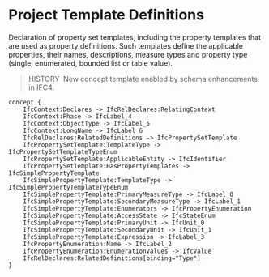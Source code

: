 Project Template Definitions
============================

Declaration of property set templates, including the property templates that are used as property definitions. Such templates define the applicable properties, their names, descriptions, measure types and property type (single, enumerated, bounded list or table value).

> HISTORY&nbsp; New concept template enabled by schema enhancements in IFC4.

```
concept {
    IfcContext:Declares -> IfcRelDeclares:RelatingContext
    IfcContext:Phase -> IfcLabel_4
    IfcContext:ObjectType -> IfcLabel_5
    IfcContext:LongName -> IfcLabel_6
    IfcRelDeclares:RelatedDefinitions -> IfcPropertySetTemplate
    IfcPropertySetTemplate:TemplateType -> IfcPropertySetTemplateTypeEnum
    IfcPropertySetTemplate:ApplicableEntity -> IfcIdentifier
    IfcPropertySetTemplate:HasPropertyTemplates -> IfcSimplePropertyTemplate
    IfcSimplePropertyTemplate:TemplateType -> IfcSimplePropertyTemplateTypeEnum
    IfcSimplePropertyTemplate:PrimaryMeasureType -> IfcLabel_0
    IfcSimplePropertyTemplate:SecondaryMeasureType -> IfcLabel_1
    IfcSimplePropertyTemplate:Enumerators -> IfcPropertyEnumeration
    IfcSimplePropertyTemplate:AccessState -> IfcStateEnum
    IfcSimplePropertyTemplate:PrimaryUnit -> IfcUnit_0
    IfcSimplePropertyTemplate:SecondaryUnit -> IfcUnit_1
    IfcSimplePropertyTemplate:Expression -> IfcLabel_3
    IfcPropertyEnumeration:Name -> IfcLabel_2
    IfcPropertyEnumeration:EnumerationValues -> IfcValue
    IfcRelDeclares:RelatedDefinitions[binding="Type"]
}
```
